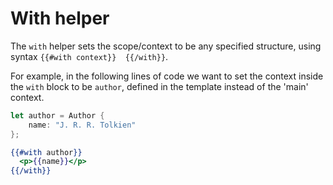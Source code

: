 # With helper

The `with` helper sets the scope/context to be any specified structure, using syntax
`{{#with context}}  {{/with}}`.

For example, in the following lines of code we want to set the context inside the `with` block
to be `author`, defined in the template instead of the 'main' context.

```rust
let author = Author {
    name: "J. R. R. Tolkien"
};
```

```handlebars
{{#with author}}
  <p>{{name}}</p>
{{/with}}
```
